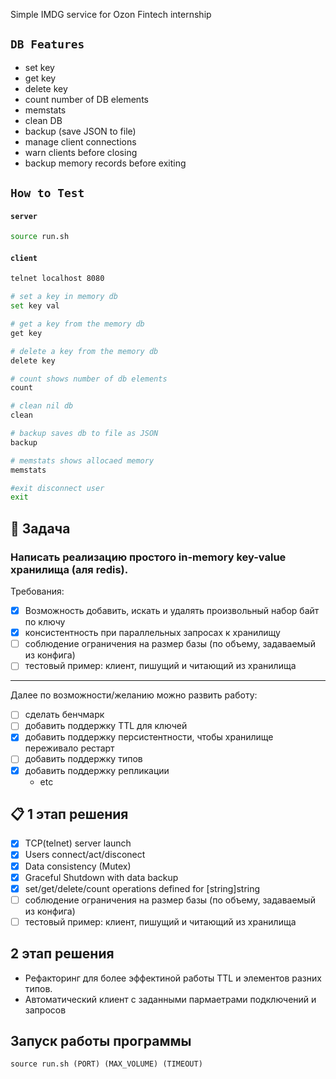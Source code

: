 Simple IMDG service for Ozon Fintech internship

## `DB Features`

- set key 
- get key 
- delete key
- count number of DB elements
- memstats
- clean DB
- backup (save JSON to file)
- manage client connections
- warn clients before closing
- backup memory records before exiting

## `How to Test`

#### `server`
```bash
source run.sh
```

#### `client`
```bash
telnet localhost 8080

# set a key in memory db
set key val

# get a key from the memory db
get key

# delete a key from the memory db
delete key

# count shows number of db elements
count

# clean nil db
clean

# backup saves db to file as JSON
backup

# memstats shows allocaed memory
memstats

#exit disconnect user
exit
```


## :scroll: Задача    
### Написать реализацию простого in-memory key-value хранилища (аля redis).
Требования:
- [X] Возможность добавить, искать и удалять произвольный набор байт по ключу
- [X] консистентность при параллельных запросах к хранилищу
- [ ] соблюдение ограничения на размер базы (по объему, задаваемый из конфига)
- [ ] тестовый пример: клиент, пишущий и читающий из хранилища
____
Далее по возможности/желанию можно развить работу:
- [ ] сделать бенчмарк
- [ ] добавить поддержку TTL для ключей
- [X] добавить поддержку персистентности, чтобы хранилище переживало рестарт
- [ ] добавить поддержку типов
- [X] добавить поддержку репликации
    * etc    
    
## :clipboard: 1 этап решения

- [X] TCP(telnet) server launch
- [X] Users connect/act/disconect
- [X] Data consistency (Mutex)
- [X] Graceful Shutdown with data backup 
- [X] set/get/delete/count operations defined for [string]string
- [ ] соблюдение ограничения на размер базы (по объему, задаваемый из конфига)
- [ ] тестовый пример: клиент, пишущий и читающий из хранилища

## 2 этап решения

- Рефакторинг для более эффектиной работы TTL и элементов разних типов.
- Автоматический клиент с заданными пармаетрами подключений и запросов

## Запуск работы программы
```
source run.sh (PORT) (MAX_VOLUME) (TIMEOUT)
````